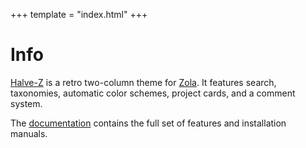 +++
template = "index.html"
+++

# Info

[Halve-Z](https://github.com/charlesrocket/halve-z) is a retro two-column theme for [Zola](https://github.com/getzola/zola). It features search, taxonomies, automatic color schemes, project cards, and a comment system.

The [documentation](https://github.com/charlesrocket/halve-z/blob/trunk/README.md) contains the full set of features and installation manuals.
